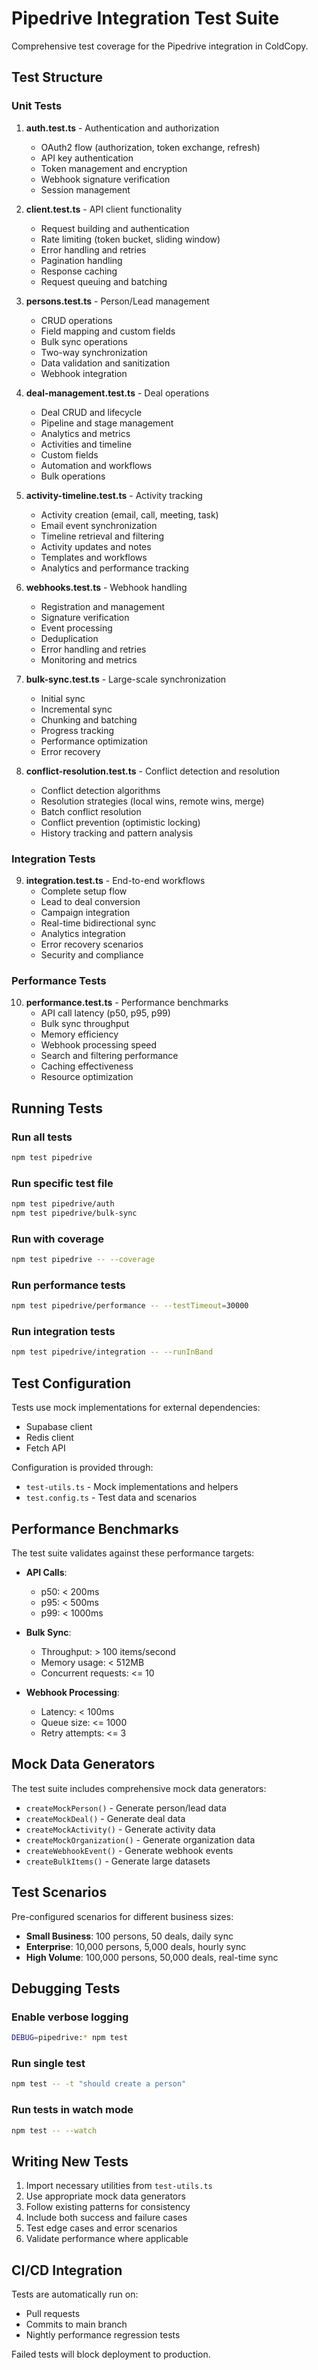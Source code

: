 # Pipedrive Integration Test Suite

Comprehensive test coverage for the Pipedrive integration in ColdCopy.

## Test Structure

### Unit Tests

1. **auth.test.ts** - Authentication and authorization
   - OAuth2 flow (authorization, token exchange, refresh)
   - API key authentication
   - Token management and encryption
   - Webhook signature verification
   - Session management

2. **client.test.ts** - API client functionality
   - Request building and authentication
   - Rate limiting (token bucket, sliding window)
   - Error handling and retries
   - Pagination handling
   - Response caching
   - Request queuing and batching

3. **persons.test.ts** - Person/Lead management
   - CRUD operations
   - Field mapping and custom fields
   - Bulk sync operations
   - Two-way synchronization
   - Data validation and sanitization
   - Webhook integration

4. **deal-management.test.ts** - Deal operations
   - Deal CRUD and lifecycle
   - Pipeline and stage management
   - Analytics and metrics
   - Activities and timeline
   - Custom fields
   - Automation and workflows
   - Bulk operations

5. **activity-timeline.test.ts** - Activity tracking
   - Activity creation (email, call, meeting, task)
   - Email event synchronization
   - Timeline retrieval and filtering
   - Activity updates and notes
   - Templates and workflows
   - Analytics and performance tracking

6. **webhooks.test.ts** - Webhook handling
   - Registration and management
   - Signature verification
   - Event processing
   - Deduplication
   - Error handling and retries
   - Monitoring and metrics

7. **bulk-sync.test.ts** - Large-scale synchronization
   - Initial sync
   - Incremental sync
   - Chunking and batching
   - Progress tracking
   - Performance optimization
   - Error recovery

8. **conflict-resolution.test.ts** - Conflict detection and resolution
   - Conflict detection algorithms
   - Resolution strategies (local wins, remote wins, merge)
   - Batch conflict resolution
   - Conflict prevention (optimistic locking)
   - History tracking and pattern analysis

### Integration Tests

9. **integration.test.ts** - End-to-end workflows
   - Complete setup flow
   - Lead to deal conversion
   - Campaign integration
   - Real-time bidirectional sync
   - Analytics integration
   - Error recovery scenarios
   - Security and compliance

### Performance Tests

10. **performance.test.ts** - Performance benchmarks
    - API call latency (p50, p95, p99)
    - Bulk sync throughput
    - Memory efficiency
    - Webhook processing speed
    - Search and filtering performance
    - Caching effectiveness
    - Resource optimization

## Running Tests

### Run all tests
```bash
npm test pipedrive
```

### Run specific test file
```bash
npm test pipedrive/auth
npm test pipedrive/bulk-sync
```

### Run with coverage
```bash
npm test pipedrive -- --coverage
```

### Run performance tests
```bash
npm test pipedrive/performance -- --testTimeout=30000
```

### Run integration tests
```bash
npm test pipedrive/integration -- --runInBand
```

## Test Configuration

Tests use mock implementations for external dependencies:
- Supabase client
- Redis client
- Fetch API

Configuration is provided through:
- `test-utils.ts` - Mock implementations and helpers
- `test.config.ts` - Test data and scenarios

## Performance Benchmarks

The test suite validates against these performance targets:

- **API Calls**:
  - p50: < 200ms
  - p95: < 500ms
  - p99: < 1000ms

- **Bulk Sync**:
  - Throughput: > 100 items/second
  - Memory usage: < 512MB
  - Concurrent requests: <= 10

- **Webhook Processing**:
  - Latency: < 100ms
  - Queue size: <= 1000
  - Retry attempts: <= 3

## Mock Data Generators

The test suite includes comprehensive mock data generators:

- `createMockPerson()` - Generate person/lead data
- `createMockDeal()` - Generate deal data
- `createMockActivity()` - Generate activity data
- `createMockOrganization()` - Generate organization data
- `createWebhookEvent()` - Generate webhook events
- `createBulkItems()` - Generate large datasets

## Test Scenarios

Pre-configured scenarios for different business sizes:

- **Small Business**: 100 persons, 50 deals, daily sync
- **Enterprise**: 10,000 persons, 5,000 deals, hourly sync
- **High Volume**: 100,000 persons, 50,000 deals, real-time sync

## Debugging Tests

### Enable verbose logging
```bash
DEBUG=pipedrive:* npm test
```

### Run single test
```bash
npm test -- -t "should create a person"
```

### Run tests in watch mode
```bash
npm test -- --watch
```

## Writing New Tests

1. Import necessary utilities from `test-utils.ts`
2. Use appropriate mock data generators
3. Follow existing patterns for consistency
4. Include both success and failure cases
5. Test edge cases and error scenarios
6. Validate performance where applicable

## CI/CD Integration

Tests are automatically run on:
- Pull requests
- Commits to main branch
- Nightly performance regression tests

Failed tests will block deployment to production.